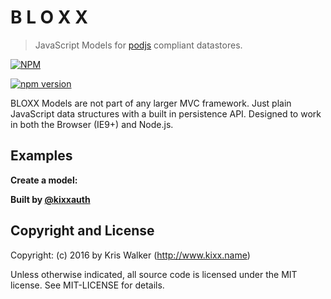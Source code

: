 B L O X X
=========
> JavaScript Models for [podjs](https://github.com/kixxauth/podjs) compliant datastores.

[![NPM][npm-banner]][npm-banner-url]

[![npm version][npm-badge]][npm-url]

BLOXX Models are not part of any larger MVC framework. Just plain JavaScript data structures with a built in persistence API. Designed to work in both the Browser (IE9+) and Node.js.

## Examples
__Create a model:__

__Built by [@kixxauth](https://twitter.com/kixxauth)__

Copyright and License
---------------------
Copyright: (c) 2016 by Kris Walker (http://www.kixx.name)

Unless otherwise indicated, all source code is licensed under the MIT license. See MIT-LICENSE for details.

[npm-banner]: https://nodei.co/npm/bloxx.png?compact=true
[npm-banner-url]: https://nodei.co/npm/bloxx/
[npm-badge]: https://badge.fury.io/js/bloxx.svg
[npm-url]: https://badge.fury.io/js/bloxx

